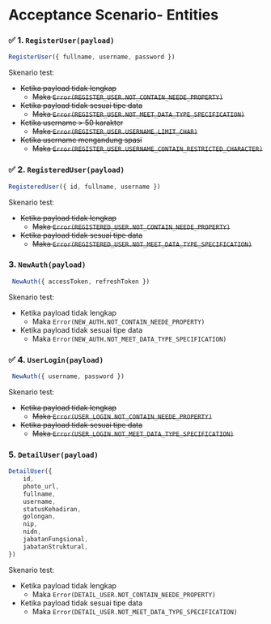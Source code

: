 ﻿
# Acceptance Scenario- Entities

### ✅ 1. ```RegisterUser(payload)```
```javascript
RegisterUser({ fullname, username, password })
```
Skenario test:
- ~~Ketika payload tidak lengkap~~
	- ~~Maka ```Error(REGISTER_USER.NOT_CONTAIN_NEEDE_PROPERTY)```~~
- ~~Ketika payload tidak sesuai tipe data~~
	- ~~Maka ```Error(REGISTER_USER.NOT_MEET_DATA_TYPE_SPECIFICATION)```~~
- ~~Ketika username > 50 karakter~~
	- ~~Maka ```Error(REGISTER_USER.USERNAME_LIMIT_CHAR)```~~
- ~~Ketika username mengandung spasi~~
	- ~~Maka ```Error(REGISTER_USER.USERNAME_CONTAIN_RESTRICTED_CHARACTER)```~~

### ✅ 2. ```RegisteredUser(payload)```
```javascript
RegisteredUser({ id, fullname, username })
```
Skenario test:
- ~~Ketika payload tidak lengkap~~
	- ~~Maka ```Error(REGISTERED_USER.NOT_CONTAIN_NEEDE_PROPERTY)```~~
- ~~Ketika payload tidak sesuai tipe data~~
	- ~~Maka ```Error(REGISTERED_USER.NOT_MEET_DATA_TYPE_SPECIFICATION)```~~

### 3. ```NewAuth(payload)```
```javascript
 NewAuth({ accessToken, refreshToken })
```
Skenario test:
- Ketika payload tidak lengkap
	- Maka ```Error(NEW_AUTH.NOT_CONTAIN_NEEDE_PROPERTY)```
- Ketika payload tidak sesuai tipe data
	- Maka ```Error(NEW_AUTH.NOT_MEET_DATA_TYPE_SPECIFICATION)```

### ✅ 4. ```UserLogin(payload)```
```javascript
 NewAuth({ username, password })
```
Skenario test:
- ~~Ketika payload tidak lengkap~~
	- ~~Maka ```Error(USER_LOGIN.NOT_CONTAIN_NEEDE_PROPERTY)```~~
- ~~Ketika payload tidak sesuai tipe data~~
	- ~~Maka ```Error(USER_LOGIN.NOT_MEET_DATA_TYPE_SPECIFICATION)```~~

### 5. ```DetailUser(payload)```
```javascript
DetailUser({
	id,
	photo_url,
	fullname,
	username,
	statusKehadiran,
	golongan,
	nip,
	nidn,
	jabatanFungsional,
	jabatanStruktural,
})
```
Skenario test:
- Ketika payload tidak lengkap
	- Maka ```Error(DETAIL_USER.NOT_CONTAIN_NEEDE_PROPERTY)```
- Ketika payload tidak sesuai tipe data
	- Maka ```Error(DETAIL_USER.NOT_MEET_DATA_TYPE_SPECIFICATION)```
